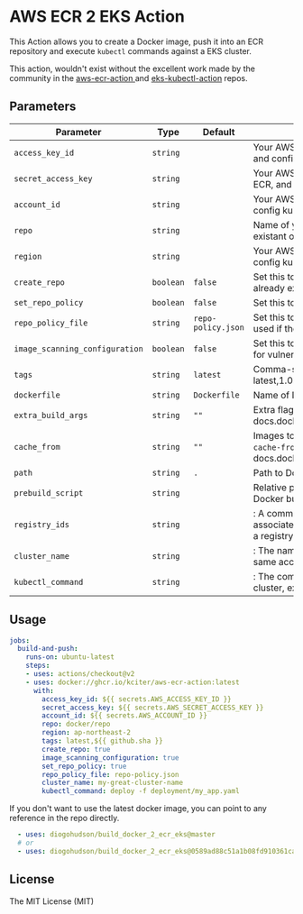 # AWS ECR 2 EKS Action

This Action allows you to create a Docker image, push it into an ECR repository and execute `kubectl` commands against a EKS cluster.

This action, wouldn't exist without the excellent work made by the community in the [aws-ecr-action ](https://github.com/kciter/aws-ecr-action) and [eks-kubectl-action](https://github.com/ianbelcher/eks-kubectl-action) repos.

## Parameters



| Parameter | Type | Default | Description |
|-----------|------|---------|-------------|
| `access_key_id` | `string` | | Your AWS access key id (used for push image to ECR, and config kubeconfig) |
| `secret_access_key` | `string` | | Your AWS secret access key (used for push image to ECR, and config kubeconfig) |
| `account_id` | `string` | | Your AWS Account ID (used for push image to ECR, and config kubeconfig) |
| `repo` | `string` | | Name of your ECR repository (You can specify an existant or not) |
| `region` | `string` | | Your AWS region (used for push image to ECR, and config kubeconfig) |
| `create_repo` | `boolean` | `false` | Set this to true to create the repository if it does not already exist |
| `set_repo_policy` | `boolean` | `false` | Set this to true to set a IAM policy on the repository |
| `repo_policy_file` | `string` | `repo-policy.json` | Set this to repository policy statement json file. only used if the set_repo_policy is set to true |
| `image_scanning_configuration` | `boolean` | `false` | Set this to True if you want AWS to scan your images for vulnerabilities |
| `tags` | `string` | `latest` | Comma-separated string of ECR image tags (ex latest,1.0.0,) |
| `dockerfile` | `string` | `Dockerfile` | Name of Dockerfile to use |
| `extra_build_args` | `string` | `""` | Extra flags to pass to docker build (see docs.docker.com/engine/reference/commandline/build) |
| `cache_from` | `string` | `""` | Images to use as cache for the docker build (see `--cache-from` argument docs.docker.com/engine/reference/commandline/build) |
| `path` | `string` | `.` | Path to Dockerfile, defaults to the working directory |
| `prebuild_script` | `string` | | Relative path from top-level to script to run before Docker build |
| `registry_ids` | `string` | | : A comma-delimited list of AWS account IDs that are associated with the ECR registries. If you do not specify a registry, the default ECR registry is assumed |
| `cluster_name` | `string` | | : The name of the cluster (For now, it must reside on the same account as the ECR) |
| `kubectl_command` | `string` | | : The command to be executed against the specified cluster, example: `deploy -f my_app.yaml` |


## Usage

```yaml
jobs:
  build-and-push:
    runs-on: ubuntu-latest
    steps:
    - uses: actions/checkout@v2
    - uses: docker://ghcr.io/kciter/aws-ecr-action:latest
      with:
        access_key_id: ${{ secrets.AWS_ACCESS_KEY_ID }}
        secret_access_key: ${{ secrets.AWS_SECRET_ACCESS_KEY }}
        account_id: ${{ secrets.AWS_ACCOUNT_ID }}
        repo: docker/repo
        region: ap-northeast-2
        tags: latest,${{ github.sha }}
        create_repo: true
        image_scanning_configuration: true
        set_repo_policy: true
        repo_policy_file: repo-policy.json
        cluster_name: my-great-cluster-name
        kubectl_command: deploy -f deployment/my_app.yaml        
```

If you don't want to use the latest docker image, you can point to any reference in the repo directly.

```yaml
  - uses: diogohudson/build_docker_2_ecr_eks@master
  # or
  - uses: diogohudson/build_docker_2_ecr_eks@0589ad88c51a1b08fd910361ca847ee2cb708a30
```

## License
The MIT License (MIT)

